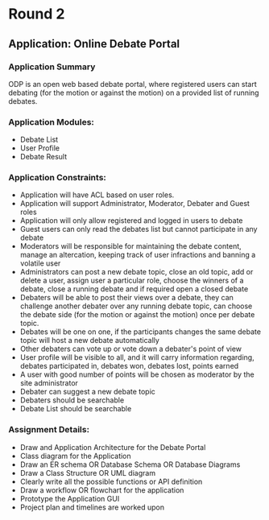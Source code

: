 # Round 2

Application: Online Debate Portal
-------

### Application Summary
ODP is an open web based debate portal, where registered users can start debating (for the motion or against the motion) on a provided list of running debates.

### Application Modules:
-  Debate List
-  User Profile
-  Debate Result

### Application Constraints:
-  Application will have ACL based on user roles.
-  Application will support Administrator, Moderator, Debater and Guest roles
-  Application will only allow registered and logged in users to debate
-  Guest users can only read the debates list but cannot participate in any debate
-  Moderators will be responsible for maintaining the debate content, manage an altercation, keeping track of user infractions and banning a volatile user
-  Administrators can post a new debate topic, close an old topic, add or delete a user, assign user a particular role, choose the winners of a debate, close a running debate and if required open a closed debate
-  Debaters will be able to post their views over a debate, they can challenge another debater over any running debate topic, can choose the debate side  (for the motion or against the motion) once per debate topic.
-  Debates will be one on one, if the participants changes the same debate topic will host a new debate automatically
-  Other debaters can vote up or vote down a debater's point of view
-  User profile will be visible to all, and it will carry information regarding, debates participated in, debates won, debates lost, points earned
-  A user with good number of points will be chosen as moderator by the site administrator
-  Debater can suggest a new debate topic
-  Debaters should be searchable
-  Debate List should be searchable

### Assignment Details:
-  Draw and Application Architecture for the Debate Portal
-  Class diagram for the Application
-  Draw an ER schema OR Database Schema OR Database Diagrams
-  Draw a Class Structure OR UML diagram
-  Clearly write all the possible functions or API definition
-  Draw a workflow OR flowchart for the application
-  Prototype the Application GUI
-  Project plan and timelines are worked upon
